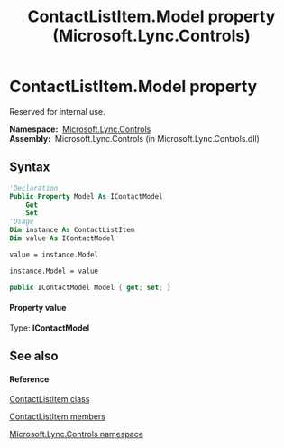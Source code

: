 ﻿---
title: ContactListItem.Model property  (Microsoft.Lync.Controls)
TOCTitle: 'Model property '
ms:assetid: P:Microsoft.Lync.Controls.ContactListItem.Model_DI_3_UC_OCS14MrefLyncWPF
ms:mtpsurl: https://msdn.microsoft.com/en-us/library/microsoft.lync.controls.contactlistitem.model_di_3_uc_ocs14mreflyncwpf(v=office.15)
ms:contentKeyID: 48596340
ms.date: 07/28/2014
mtps_version: v=office.15
f1_keywords:
- Microsoft.Lync.Controls.ContactListItem.Model
dev_langs:
- CSharp
- JScript
- VB
- other
---

# ContactListItem.Model property

Reserved for internal use.

**Namespace:**  [Microsoft.Lync.Controls](microsoft-lync-controls-namespace_1.md)  
**Assembly:**  Microsoft.Lync.Controls (in Microsoft.Lync.Controls.dll)

## Syntax

``` vb
'Declaration
Public Property Model As IContactModel
    Get
    Set
'Usage
Dim instance As ContactListItem
Dim value As IContactModel

value = instance.Model

instance.Model = value
```

``` csharp
public IContactModel Model { get; set; }
```

#### Property value

Type: **IContactModel**  

## See also

#### Reference

[ContactListItem class](contactlistitem-class-microsoft-lync-controls_1.md)

[ContactListItem members](contactlistitem-members-microsoft-lync-controls_1.md)

[Microsoft.Lync.Controls namespace](microsoft-lync-controls-namespace_1.md)

